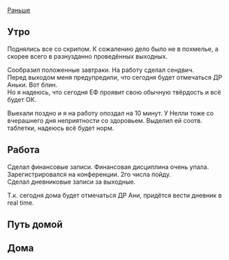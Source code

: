 [Раньше](2019.10.20.md)
## Утро
Поднялись все со скрипом. К сожалению дело было не в похмелье, а скорее всего в разнузданно проведённых выходных.

Сообразил положенные завтраки. На работу сделал сендвич.  
Перед выходом меня предупредили, что сегодня будет отмечаться ДР Аньки. Вот блин.  
Но я надеюсь, что сегодня ЕФ проявит свою обычную твёрдость и всё будет ОК.

Выехали поздно и я на работу опоздал на 10 минут. У Нелли тоже со вчерашнего дня неприятности со здоровьем. Выделил ей соотв. таблетки, надеюсь всё будет норм.
## Работа
Сделал финансовые записи. Финансовая дисциплина очень упала.  
Зарегистрировался на конференции. 2го числа пойду.  
Сделал дневниковые записи за выходные.

Т.к. сегодня дома будет отмечаться ДР Ани, придётся вести дневник в real time.
## Путь домой
## Дома